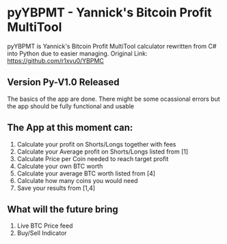 # pyYBPMT - Yannick's Bitcoin Profit MultiTool
 
pyYBPMT is Yannick's Bitcoin Profit MultiTool calculator rewritten from C# into Python due to easier managing.
Original Link: https://github.com/r1xvu0/YBPMC

## Version Py-V1.0 Released
The basics of the app are done. There might be some ocassional errors but the app should be fully functional and usable


## The App at this moment can:
 1. Calculate your profit on Shorts/Longs together with fees
 2. Calculate your Average profit on Shorts/Longs listed from [1]
 3. Calculate Price per Coin needed to reach target profit
 4. Calculate your own BTC worth
 5. Calculate your average BTC worth listed from [4]
 6. Calculate how many coins you would need
 7. Save your results from [1,4]
 
## What will the future bring
 1. Live BTC Price feed
 2. Buy/Sell Indicator
